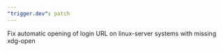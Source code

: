 ```yaml
---
"trigger.dev": patch
---
```


Fix automatic opening of login URL on linux-server systems with missing xdg-open
